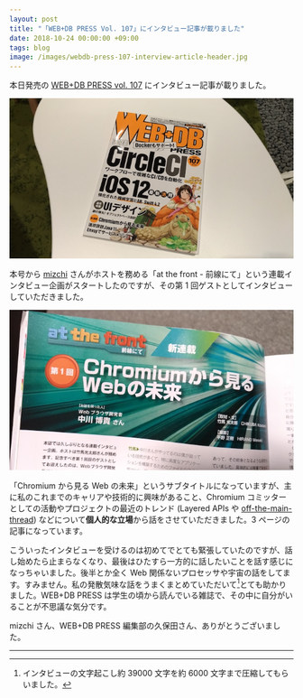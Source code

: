 ```yaml
---
layout: post
title: "「WEB+DB PRESS Vol. 107」にインタビュー記事が載りました"
date: 2018-10-24 00:00:00 +09:00
tags: blog
image: /images/webdb-press-107-interview-article-header.jpg
---
```


本日発売の [WEB+DB PRESS vol. 107](https://gihyo.jp/magazine/wdpress/archive/2018/vol107) にインタビュー記事が載りました。

![magazine cover](/images/webdb-press-107-interview-magazine-cover.jpg)

本号から [mizchi](https://twitter.com/mizchi) さんがホストを務める「at the front - 前線にて」という連載インタビュー企画がスタートしたのですが、その第 1 回ゲストとしてインタビューしていただきました。

![article header](/images/webdb-press-107-interview-article-header.jpg)

「Chromium から見る Web の未来」というサブタイトルになっていますが、主に私のこれまでのキャリアや技術的に興味があること、Chromium コミッターとしての活動やプロジェクトの最近のトレンド (Layered APIs や [off-the-main-thread](/2018/05/07/off-the-main-thread-api)) などについて**個人的な立場**から話をさせていただきました。3 ページの記事になっています。

こういったインタビューを受けるのは初めてでとても緊張していたのですが、話し始めたら止まらなくなり、最後はひたすら一方的に話したいことを話す感じになっちゃいました。後半とか全く Web 関係ないプロセッサや宇宙の話をしてます。すみません。私の発散気味な話をうまくまとめていただいて[^volume]とても助かりました。WEB+DB PRESS は学生の頃から読んでいる雑誌で、その中に自分がいることが不思議な気分です。

mizchi さん、WEB+DB PRESS 編集部の久保田さん、ありがとうございました。

---

[^volume]: インタビューの文字起こし約 39000 文字を約 6000 文字まで圧縮してもらいました。
